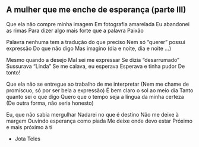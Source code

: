 ## A mulher que me enche de esperança (parte III)

Que ela não compre minha imagem
Em fotografia amarelada
Eu abandonei as rimas
Para dizer algo mais forte que a palavra
Paixão

Palavra nenhuma tem a tradução do que preciso
Nem só “querer” possui expressão
Do que não digo
Mas imagino
(dia e noite, dia e noite …)

Mesmo quando a desejo
Mal sei me expressar
Se dizia “desarrumado”
Sussurava “Linda”
Se me calava, eu esperava
Esperava e tinha pudor
De tonto!

Que ela não se entregue ao trabalho de me interpretar
(Nem me chame de promíscuo, só por ser bela a expressão)
É bem claro o sol ao meio dia
Tanto quanto sei o que digo
Quero que o tempo seja a língua da minha certeza
(De outra forma, não seria honesto)

Eu, que não sabia mergulhar
Nadarei no que é destino
Não me deixe à margem
Ouvindo esperança como piada
Me deixe onde devo estar
Próximo e mais próximo à ti

- Jota Teles